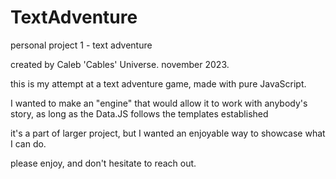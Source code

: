 # TextAdventure
 personal project 1 - text adventure

 created by Caleb 'Cables' Universe. november 2023.


this is my attempt at a text adventure game, made with pure JavaScript. 

I wanted to make an "engine" that would allow it to work with anybody's story, as long as the Data.JS follows the templates established

it's a part of larger project, but I wanted an enjoyable way to showcase what I can do.

please enjoy, and don't hesitate to reach out.